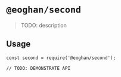 # `@eoghan/second`

> TODO: description

## Usage

```
const second = require('@eoghan/second');

// TODO: DEMONSTRATE API
```
